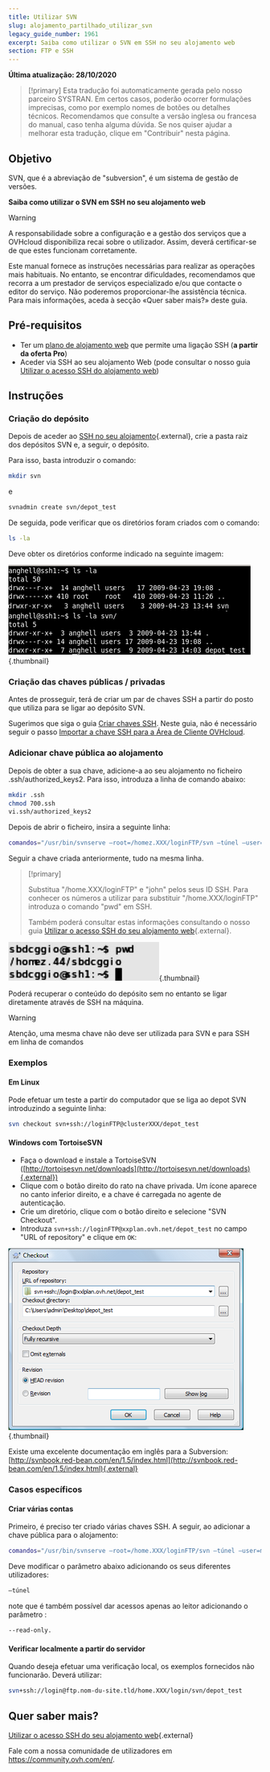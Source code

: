 ```yaml
---
title: Utilizar SVN
slug: alojamento_partilhado_utilizar_svn
legacy_guide_number: 1961
excerpt: Saiba como utilizar o SVN em SSH no seu alojamento web
section: FTP e SSH
---
```


**Última atualização: 28/10/2020**

> [!primary]
> Esta tradução foi automaticamente gerada pelo nosso parceiro SYSTRAN. Em certos casos, poderão ocorrer formulações imprecisas, como por exemplo nomes de botões ou detalhes técnicos. Recomendamos que consulte a versão inglesa ou francesa do manual, caso tenha alguma dúvida. Se nos quiser ajudar a melhorar esta tradução, clique em "Contribuir" nesta página.
>

## Objetivo

SVN, que é a abreviação de "subversion", é um sistema de gestão de versões. 

**Saiba como utilizar o SVN em SSH no seu alojamento web**

> [!warning]
>
> A responsabilidade sobre a configuração e a gestão dos serviços que a OVHcloud disponibiliza recai sobre o utilizador. Assim, deverá certificar-se de que estes funcionam corretamente.
> 
> Este manual fornece as instruções necessárias para realizar as operações mais habituais. No entanto, se encontrar dificuldades, recomendamos que recorra a um prestador de serviços especializado e/ou que contacte o editor do serviço. Não poderemos proporcionar-lhe assistência técnica. Para mais informações, aceda à secção «Quer saber mais?» deste guia.
> 

## Pré-requisitos

- Ter um [plano de alojamento web](https://www.ovh.pt/alojamento-partilhado/) que permite uma ligação SSH (**a partir da oferta Pro**)
- Aceder via SSH ao seu alojamento Web (pode consultar o nosso guia [Utilizar o acesso SSH do alojamento web](../partilhado_o_ssh_nos_alojamentos_partilhados/))

## Instruções

### Criação do depósito

Depois de aceder ao [SSH no seu alojamento](../partilhado_o_ssh_nos_alojamentos_partilhados/){.external}, crie a pasta raiz dos depósitos SVN e, a seguir, o depósito.

Para isso, basta introduzir o comando:

```bash
mkdir svn
```

e

```bash
svnadmin create svn/depot_test
```

De seguida, pode verificar que os diretórios foram criados com o comando:

```bash
ls -la
```

Deve obter os diretórios conforme indicado na seguinte imagem:

![alojamento](images/3078.png){.thumbnail}

### Criação das chaves públicas / privadas

Antes de prosseguir, terá de criar um par de chaves SSH a partir do posto que utiliza para se ligar ao depósito SVN.

Sugerimos que siga o guia [Criar chaves SSH](https://docs.ovh.com/pt/public-cloud/criacao-de-chaves-ssh/). Neste guia, não é necessário seguir o passo [Importar a chave SSH para a Área de Cliente OVHcloud](https://docs.ovh.com/pt/public-cloud/criacao-de-chaves-ssh/#como-importar-a-sua-chave-ssh-para-a-area-de-cliente-ovh_1).

### Adicionar chave pública ao alojamento

Depois de obter a sua chave, adicione-a ao seu alojamento no ficheiro .ssh/authorized_keys2. Para isso, introduza a linha de comando abaixo:

```bash
mkdir .ssh
chmod 700.ssh
vi.ssh/authorized_keys2
```

Depois de abrir o ficheiro, insira a seguinte linha:

```bash
comandos="/usr/bin/svnserve —root=/homez.XXX/loginFTP/svn —túnel —user=john",no-port-forwarding,no-agent-forwarding,no-X11-forwarding,no-pty
```

Seguir a chave criada anteriormente, tudo na mesma linha.

> [!primary]
>
> Substitua "/home.XXX/loginFTP" e "john" pelos seus ID SSH.
> Para conhecer os números a utilizar para substituir "/home.XXX/loginFTP" introduza o comando "pwd" em SSH.
>
> Também poderá consultar estas informações consultando o nosso guia [Utilizar o acesso SSH do seu alojamento web](../partilhado_o_ssh_nos_alojamentos_partilhados/){.external}.
> 

![alojamento](images/3080.png){.thumbnail}

Poderá recuperar o conteúdo do depósito sem no entanto se ligar diretamente através de SSH na máquina.

> [!warning]
>
> Atenção, uma mesma chave não deve ser utilizada para SVN e para SSH em
> linha de comandos
> 

### Exemplos

#### Em Linux

Pode efetuar um teste a partir do computador que se liga ao depot SVN introduzindo a seguinte linha:

```bash
svn checkout svn+ssh://loginFTP@clusterXXX/depot_test
```

#### Windows com TortoiseSVN

- Faça o download e instale a TortoiseSVN ([http://tortoisesvn.net/downloads](http://tortoisesvn.net/downloads){.external})
- Clique com o botão direito do rato na chave privada. Um ícone aparece no canto inferior direito, e a chave é carregada no agente de autenticação.
- Crie um diretório, clique com o botão direito e selecione "SVN Checkout". 
- Introduza `svn+ssh://loginFTP@xxplan.ovh.net/depot_test` no campo "URL of repository" e clique em `OK`:

![alojamento](images/3081.png){.thumbnail}

Existe uma excelente documentação em inglês para a Subversion: [http://svnbook.red-bean.com/en/1.5/index.html](http://svnbook.red-bean.com/en/1.5/index.html){.external}

### Casos específicos

#### Criar várias contas

Primeiro, é preciso ter criado várias chaves SSH. A seguir, ao adicionar a chave pública para o alojamento:

```bash
comandos="/usr/bin/svnserve —root=/home.XXX/loginFTP/svn —túnel —user=marc",no-port-forwarding,no-agent-forwarding,no-X11-forwarding,no-pty
```

Deve modificar o parâmetro abaixo adicionando os seus diferentes utilizadores:

```bash
—túnel
```

note que é também possível dar acessos apenas ao leitor adicionando o parâmetro :

```bash
--read-only.
```

#### Verificar localmente a partir do servidor

Quando deseja efetuar uma verificação local, os exemplos fornecidos não funcionarão. Deverá utilizar:

```bash
svn+ssh://login@ftp.nom-du-site.tld/home.XXX/login/svn/depot_test
```

## Quer saber mais?

[Utilizar o acesso SSH do seu alojamento web](../partilhado_o_ssh_nos_alojamentos_partilhados/){.external}

Fale com a nossa comunidade de utilizadores em <https://community.ovh.com/en/>.
